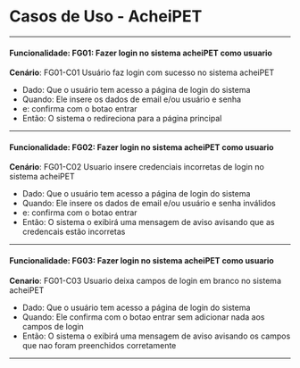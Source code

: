 # Casos de Uso - AcheiPET

-----
#### Funcionalidade: FG01: Fazer login no sistema acheiPET como usuario

**Cenário**: FG01-C01 Usuário faz login com sucesso no sistema acheiPET
* Dado: Que o usuário tem acesso a página de login do sistema
* Quando: Ele insere os dados de email e/ou usuário e senha
* e: confirma com o botao entrar
* Então: O sistema o redireciona para a página principal

-----
#### Funcionalidade: FG02: Fazer login no sistema acheiPET como usuario

**Cenário**: FG01-C02 Usuario insere credenciais incorretas de login no sistema acheiPET
* Dado: Que o usuário tem acesso a página de login do sistema
* Quando: Ele insere os dados de email e/ou usuário e senha inválidos
* e: confirma com o botao entrar
* Então: O sistema o exibirá uma mensagem de aviso avisando que as credencais estão incorretas

-----
#### Funcionalidade: FG03: Fazer login no sistema acheiPET como usuario

**Cenario**: FG01-C03 Usuario deixa campos de login em branco no sistema acheiPET
* Dado: Que o usuário tem acesso a página de login do sistema
* Quando: Ele  confirma com o botao entrar sem adicionar nada aos campos de login
* Então: O sistema o exibirá uma mensagem de aviso avisando os campos que nao foram preenchidos corretamente

-----
